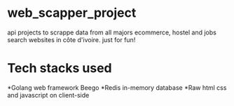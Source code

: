 # web_scapper_project


api projects to scrappe data from all majors ecommerce, hostel and jobs search websites in côte d'ivoire. just for fun!


# Tech stacks used


*Golang web framework Beego
*Redis in-memory database
*Raw html css and javascript on client-side
